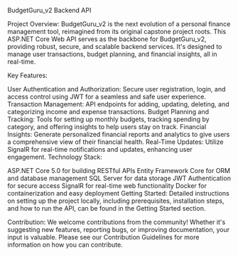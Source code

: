 BudgetGuru_v2 Backend API

Project Overview:
BudgetGuru_v2 is the next evolution of a personal finance management tool, reimagined from its original capstone project roots. This ASP.NET Core Web API serves as the backbone for BudgetGuru_v2, providing robust, secure, and scalable backend services. It's designed to manage user transactions, budget planning, and financial insights, all in real-time.

Key Features:

User Authentication and Authorization: Secure user registration, login, and access control using JWT for a seamless and safe user experience.
Transaction Management: API endpoints for adding, updating, deleting, and categorizing income and expense transactions.
Budget Planning and Tracking: Tools for setting up monthly budgets, tracking spending by category, and offering insights to help users stay on track.
Financial Insights: Generate personalized financial reports and analytics to give users a comprehensive view of their financial health.
Real-Time Updates: Utilize SignalR for real-time notifications and updates, enhancing user engagement.
Technology Stack:

ASP.NET Core 5.0 for building RESTful APIs
Entity Framework Core for ORM and database management
SQL Server for data storage
JWT Authentication for secure access
SignalR for real-time web functionality
Docker for containerization and easy deployment
Getting Started:
Detailed instructions on setting up the project locally, including prerequisites, installation steps, and how to run the API, can be found in the Getting Started section.

Contribution:
We welcome contributions from the community! Whether it's suggesting new features, reporting bugs, or improving documentation, your input is valuable. Please see our Contribution Guidelines for more information on how you can contribute.
